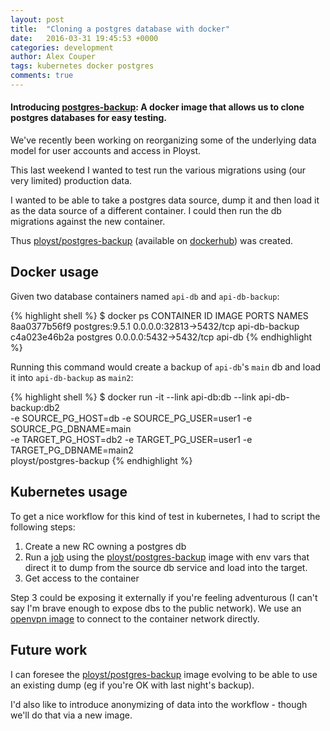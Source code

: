 ```yaml
---
layout: post
title:  "Cloning a postgres database with docker"
date:   2016-03-31 19:45:53 +0000
categories: development
author: Alex Couper
tags: kubernetes docker postgres
comments: true
---
```


#### Introducing [postgres-backup][pg-backup-github]: A docker image that allows us to clone postgres databases for easy testing.

We've recently been working on reorganizing some of the underlying data model
for user accounts and access in Ployst.

This last weekend I wanted to test run the various migrations using (our very
limited) production data.

I wanted to be able to take a postgres data source, dump it and then load it
as the data source of a different container. I could then run the
db migrations against the new container.

Thus [ployst/postgres-backup][pg-backup-github]
(available on [dockerhub][pg-backup-dockerhub]) was created.


## Docker usage

Given two database containers named `api-db` and `api-db-backup`:

{% highlight shell %}
$ docker ps
CONTAINER ID        IMAGE               PORTS                     NAMES
8aa0377b56f9        postgres:9.5.1      0.0.0.0:32813->5432/tcp   api-db-backup
c4a023e46b2a        postgres            0.0.0.0:5432->5432/tcp    api-db
{% endhighlight %}

Running this command would create a backup of `api-db`'s `main` db and load it into
`api-db-backup` as `main2`:

{% highlight shell %}
$ docker run -it --link api-db:db  --link api-db-backup:db2 \
  -e SOURCE_PG_HOST=db -e SOURCE_PG_USER=user1 -e SOURCE_PG_DBNAME=main \
  -e TARGET_PG_HOST=db2 -e TARGET_PG_USER=user1 -e TARGET_PG_DBNAME=main2 \
  ployst/postgres-backup
{% endhighlight %}


## Kubernetes usage

To get a nice workflow for this kind of test in kubernetes, I had to script
the following steps:

 1. Create a new RC owning a postgres db
 2. Run a [job][k8s-jobs] using the [ployst/postgres-backup][pg-backup-github]
    image with env vars that direct it to dump from the source db service and
    load into the target.
 3. Get access to the container

Step 3 could be exposing it externally if you're feeling adventurous (I can't
say I'm brave enough to expose dbs to the public network). We use an
[openvpn image][openvpn-image] to connect to the container network directly.

## Future work

I can foresee the [ployst/postgres-backup][pg-backup-github]
image evolving to be able to use an existing dump (eg if you're OK with last
night's backup).

I'd also like to introduce anonymizing of data into the workflow - though we'll
do that via a new image.

[k8s-jobs]: http://kubernetes.io/docs/user-guide/jobs/
[openvpn-image]: https://github.com/ployst/docker-openvpn-k8s
[pg-backup-dockerhub]: https://hub.docker.com/r/ployst/postgres-backup
[pg-backup-github]: https://github.com/ployst/docker-postgres-backup
[ployst]: https://beta.ployst.com
